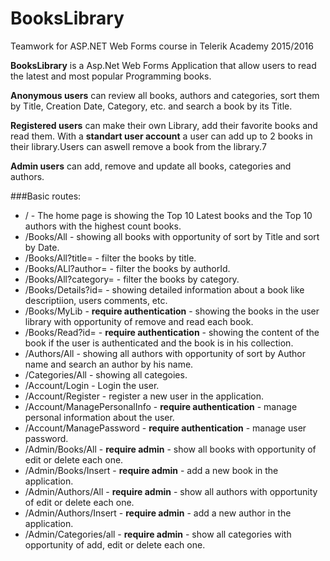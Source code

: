 # BooksLibrary
Teamwork for ASP.NET Web Forms course in Telerik Academy 2015/2016

**BooksLibrary** is a Asp.Net Web Forms Application that allow users to read the latest and most popular Programming books.

**Anonymous users** can review all books, authors and categories, sort them by Title, Creation Date, Category, etc. and search a book by its Title.

**Registered users** can make their own Library, add their favorite books and read them. With a **standart user account** a user can add up to 2 books in their library.Users can aswell remove a book from the library.7

**Admin users** can add, remove and update all books, categories and authors.

###Basic routes:
* / - The home page is showing the Top 10 Latest books and the Top 10 authors with the highest count books.
* /Books/All - showing all books with opportunity of sort by Title and sort by Date.
* /Books/All?title= - filter the books by title.
* /Books/ALl?author= - filter the books by authorId.
* /Books/All?category= - filter the books by category. 
* /Books/Details?id= - showing detailed information about a book like descriptiion, users comments, etc.
* /Books/MyLib - **require authentication** - showing the books in the user library with opportunity of remove and read each book.
* /Books/Read?id= - **require authentication** - showing the content of the book if the user is authenticated and the book is in his collection.
* /Authors/All - showing all authors with opportunity of sort by Author name and search an author by his name.
* /Categories/All - showing all categoies.
* /Account/Login - Login the user.
* /Account/Register - register a new user in the application.
* /Account/ManagePersonalInfo - **require authentication** - manage personal information about the user.
* /Account/ManagePassword - **require authentication** - manage user password.
* /Admin/Books/All - **require admin** - show all books with opportunity of edit or delete each one.
* /Admin/Books/Insert - **require admin** - add a new book in the application.
* /Admin/Authors/All - **require admin** - show all authors with opportunity of edit or delete each one.
* /Admin/Authors/Insert - **require admin** - add a new author in the application.
* /Admin/Categories/all - **require admin** - show all categories with opportunity of add, edit or delete each one.
